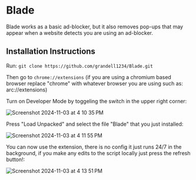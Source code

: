 # Blade
Blade works as a basic ad-blocker, but it also removes pop-ups that may appear when a website detects you are using an ad-blocker.

## Installation Instructions
Run: ```git clone https://github.com/grandell1234/Blade.git```

Then go to ```chrome://extensions``` (if you are using a chromium based browser replace "chrome" with whatever browser you are using such as: arc://extensions)

Turn on Developer Mode by toggeling the switch in the upper right corner:

![Screenshot 2024-11-03 at 4 10 35 PM](https://github.com/user-attachments/assets/715c32b1-ee8e-4828-a1b6-15998343647d)

Press "Load Unpacked" and select the file "Blade" that you just installed:

![Screenshot 2024-11-03 at 4 11 55 PM](https://github.com/user-attachments/assets/039b3290-78bd-400d-94c6-ed997701480d)

You can now use the extension, there is no config it just runs 24/7 in the background, if you make any edits to the script locally just press the refresh button!:

![Screenshot 2024-11-03 at 4 13 51 PM](https://github.com/user-attachments/assets/4a716185-6215-41e8-88b6-42deb641f63e)
